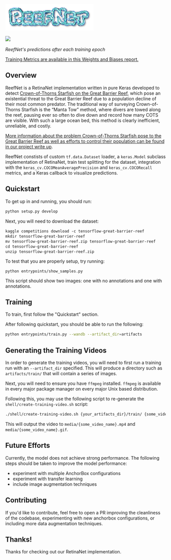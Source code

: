 ![reefnet logo](media/reefnet.png)

<img src="media/learning_process.gif" width="400px"/>

*ReefNet's predictions after each training epoch*

[Training Metrics are available in this Weights and Biases report.](https://wandb.ai/reef-net/reef-net/reports/ReefNet-Training--VmlldzoyMTQzMzcz?accessToken=u1i71ro4gv2mjjcyizen6u9bp7ohg14rvc3oxy0gs06df56s9wu18ii4ke6bs8n7)

## Overview

ReefNet is a RetinaNet implementation written in pure Keras developed to detect
[Crown-of-Thorns Starfish on the Great Barrier Reef](https://www.kaggle.com/competitions/tensorflow-great-barrier-reef/overview), which pose an existential threat to the Great Barrier Reef due to a population decline of their most common predator.
The traditional way of surveying Crown-of-Thorns Starfish is the “Manta Tow” method, where divers are towed along the reef, pausing ever so often to dive down and record how many COTS are visible. With such a large ocean bed, this method is clearly inefficient, unreliable, and costly.

[More information about the problem Crown-of-Thorns Starfish pose to the Great Barrier Reef as well as efforts to control their population can be found in our project write up](media/final_report.pdf).

ReefNet constists of custom `tf.data.Dataset` loader, a `keras.Model` subclass
implementation of RetinaNet, train test splitting for the dataset,
integration with the `keras_cv.COCOMeanAveragePrecision` and
`keras_cv.COCORecall` metrics, and a Keras callback to visualize
predictions.

## Quickstart

To get up in and running, you should run:
```bash
python setup.py develop
```

Next, you will need to download the dataset:
```
kaggle competitions download -c tensorflow-great-barrier-reef
mkdir tensorflow-great-barrier-reef
mv tensorflow-great-barrier-reef.zip tensorflow-great-barrier-reef
cd tensorflow-great-barrier-reef
unzip tensorflow-great-barrier-reef.zip
```

To test that you are properly setup, try running:

```
python entrypoints/show_samples.py
```

This script should show two images: one with no annotations and one with annotations.

## Training

To train, first follow the "Quickstart" section.

After following quickstart, you should be able to run the following:

```bash
python entrypoints/train.py --wandb --artifact_dir=artifacts
```

## Generating the Training Videos

In order to generate the training videos, you will need to first run a training run with
an `--artifact_dir` specified.  This will produce a directory such as `artifacts/train/`
that will contain a series of images.

Next, you will need to ensure you have `ffmpeg` installed.  `ffmpeg` is available in
every major package manager on every major Unix based distribution.

Following this, you may use the following script to re-generate the
`shell/create-training-video.sh` script:

```bash
./shell/create-training-video.sh {your_artifacts_dir}/train/ {some_video_name}
```

This will output the video to `media/{some_video_name}.mp4` and
`media/{some_video_name}.gif`.

## Future Efforts

Currently, the model does not achieve strong performance.  The following steps should be taken to
improve the model performance:

- experiment with multiple AnchorBox configurations
- experiment with transfer learning
- include image augmentation techniques

## Contributing

If you'd like to contribute, feel free to open a PR improving the cleanliness of the codebase,
experimenting with new anchorbox configurations, or including more data augmentation techniques.

## Thanks!
Thanks for checking out our RetinaNet implementation.
